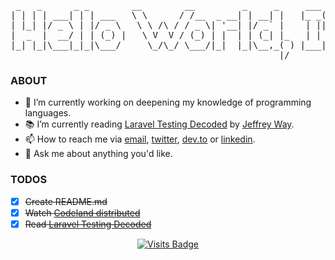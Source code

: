 <pre> _   _      _ _        __        __         _     _     ___ _             _  ___    
| | | | ___| | | ___   \ \      / /__  _ __| | __| |   |_ _( )_ __ ___   | |/ (_)_ __ ___  
| |_| |/ _ \ | |/ _ \   \ \ /\ / / _ \| '__| |/ _` |    | ||/| '_ ` _ \  | ' /| | '_ ` _ \ 
|  _  |  __/ | | (_) |   \ V  V / (_) | |  | | (_| |_   | |  | | | | | | | . \| | | | | | |
|_| |_|\___|_|_|\___/     \_/\_/ \___/|_|  |_|\__,_( ) |___| |_| |_| |_| |_|\_\_|_| |_| |_|
                                                   |/                  </pre>
### ABOUT

- 🔭  I’m currently working on deepening my knowledge of programming languages.
- 📚  I’m currently reading [Laravel Testing Decoded](https://leanpub.com/laravel-testing-decoded) by [Jeffrey Way](https://github.com/jeffreyway).
- 📫  How to reach me via [email](mailto:hallberg.kim@gmail.com), [twitter](https://twitter.com/thinkverse), [dev.to](https://dev.to/thinkverse) or [linkedin](https://www.linkedin.com/in/thinkverse/).
- 💬  Ask me about anything you'd like.

### TODOS
- [x] ~~Create README.md~~
- [x] ~~Watch [Codeland distributed](https://dev.to/codeland)~~
- [x] ~~Read [Laravel Testing Decoded](https://leanpub.com/laravel-testing-decoded)~~

<span align="center">
  
[![Visits Badge](https://badges.pufler.dev/visits/thinkverse/thinkverse?logo=github "Visitors")](https://badges.pufler.dev)

</span>
